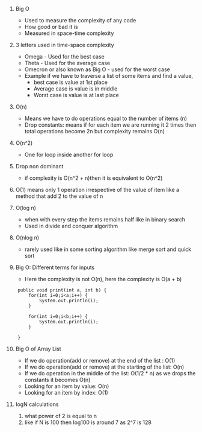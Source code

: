 1. Big O
    - Used to measure the complexity of any code
    - How good or bad it is
    - Measured in space-time complexity
  
2. 3 letters used in time-space complexity
    - Omega - Used for the best case
    - Theta - Used for the average case
    - Omecron or also known as Big O - used for the worst case
    - Example if we have to traverse a list of some items and find a value, 
      - best case is value at 1st place
      - Average case is value is in middle
      - Worst case is value is at last place

3. O(n)
    - Means we have to do operations equal to the number of items (n)
    - Drop constants: means if for each item we are running it 2 times then total operations become 2n but complexity remains O(n)

4. O(n^2)
    - One for loop inside another for loop

5. Drop non dominant
    - if complexity is O(n^2 + n)then it is equivalent to O(n^2)

6. O(1) means only 1 operation irrespective of the value of item like a method that add 2 to the value of n

7. O(log n)
   - when with every step the items remains half like in binary search
   - Used in divide and conquer algorithm

8. O(nlog n)
   - rarely used like in some sorting algorithm like merge sort and quick sort

9. Big O: Different terms for inputs
    - Here the complexity is not O(n), here the complexity is O(a + b)

```
    public void print(int a, int b) {
        for(int i=0;i<a;i++) {
            System.out.println(i);
        }

        for(int i=0;i<b;i++) {
            System.out.println(i);
        }

    }

```

10. Big O of Array List
    -  If we do operation(add or remove) at the end of the list : O(1)
    -  If we do operation(add or remove) at the starting of the list: O(n)
    -  If we do operation in the middle of the list: O(1/2 * n)  as we drops the constants it becomes O(n)
    -  Looking for an item by value: O(n)
    -  Looking for an item by index: O(1)

11. logN calculations
    1.  what power of 2 is equal to n
    2.  like if N is 100 then log100 is around 7 as 2^7 is 128
